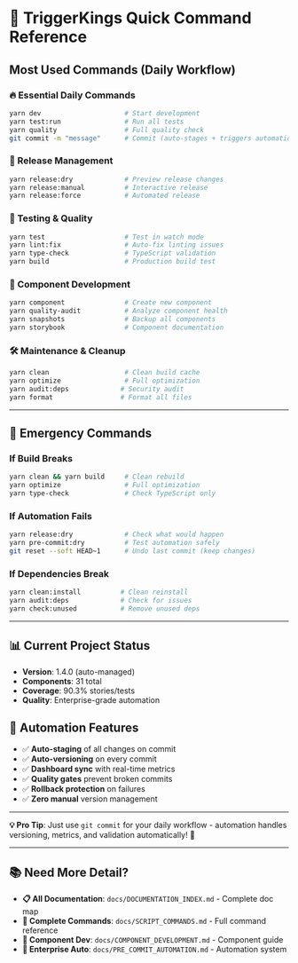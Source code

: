 # 🚀 TriggerKings Quick Command Reference

## Most Used Commands (Daily Workflow)

### 🔥 Essential Daily Commands

```bash
yarn dev                     # Start development
yarn test:run                # Run all tests
yarn quality                 # Full quality check
git commit -m "message"      # Commit (auto-stages + triggers automation)
```

### 🎯 Release Management

```bash
yarn release:dry             # Preview release changes
yarn release:manual          # Interactive release
yarn release:force           # Automated release
```

### 🧪 Testing & Quality

```bash
yarn test                    # Test in watch mode
yarn lint:fix                # Auto-fix linting issues
yarn type-check              # TypeScript validation
yarn build                   # Production build test
```

### 🎨 Component Development

```bash
yarn component               # Create new component
yarn quality-audit           # Analyze component health
yarn snapshots               # Backup all components
yarn storybook               # Component documentation
```

### 🛠️ Maintenance & Cleanup

```bash
yarn clean                   # Clean build cache
yarn optimize                # Full optimization
yarn audit:deps             # Security audit
yarn format                 # Format all files
```

---

## 🚨 Emergency Commands

### If Build Breaks

```bash
yarn clean && yarn build     # Clean rebuild
yarn optimize                # Full optimization
yarn type-check              # Check TypeScript only
```

### If Automation Fails

```bash
yarn release:dry             # Check what would happen
yarn pre-commit:dry          # Test automation safely
git reset --soft HEAD~1      # Undo last commit (keep changes)
```

### If Dependencies Break

```bash
yarn clean:install          # Clean reinstall
yarn audit:deps             # Check for issues
yarn check:unused           # Remove unused deps
```

---

## 📊 Current Project Status

- **Version**: 1.4.0 (auto-managed)
- **Components**: 31 total
- **Coverage**: 90.3% stories/tests
- **Quality**: Enterprise-grade automation

## 🎯 Automation Features

- ✅ **Auto-staging** of all changes on commit
- ✅ **Auto-versioning** on every commit
- ✅ **Dashboard sync** with real-time metrics
- ✅ **Quality gates** prevent broken commits
- ✅ **Rollback protection** on failures
- ✅ **Zero manual** version management

---

**💡 Pro Tip**: Just use `git commit` for your daily workflow - automation handles versioning, metrics, and validation automatically! 🚀

---

## 📚 Need More Detail?

- **📋 All Documentation**: `docs/DOCUMENTATION_INDEX.md` - Complete doc map
- **🔧 Complete Commands**: `docs/SCRIPT_COMMANDS.md` - Full command reference
- **🧩 Component Dev**: `docs/COMPONENT_DEVELOPMENT.md` - Component guide
- **🤖 Enterprise Auto**: `docs/PRE_COMMIT_AUTOMATION.md` - Automation system
